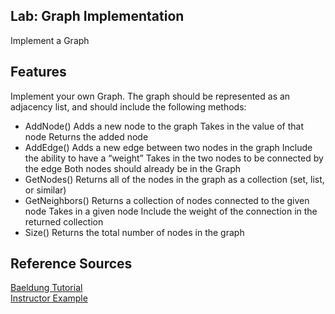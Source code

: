 ## Lab: Graph Implementation
Implement a Graph

## Features
Implement your own Graph. The graph should be represented as an adjacency list, and should include the following methods:
   
 * AddNode()
   Adds a new node to the graph
   Takes in the value of that node
   Returns the added node
 * AddEdge()
   Adds a new edge between two nodes in the graph
   Include the ability to have a “weight”
   Takes in the two nodes to be connected by the edge
   Both nodes should already be in the Graph
 * GetNodes()
   Returns all of the nodes in the graph as a collection (set, list, or similar)
 * GetNeighbors()
   Returns a collection of nodes connected to the given node
   Takes in a given node
   Include the weight of the connection in the returned collection
 * Size()
   Returns the total number of nodes in the graph
   
   
## Reference Sources 
[Baeldung Tutorial](https://www.baeldung.com/java-graphs)  
[Instructor Example](https://github.com/codefellows/seattle-java-401d5/blob/master/class-35-graphs/implementation-examples/c-sharp/Classes/Graph.cs)  